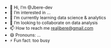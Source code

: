 - 👋 Hi, I’m @Jbere-dev
- 👀 I’m interested in ...
- 🌱 I’m currently learning data science & analytics
- 💞️ I’m looking to collaborate on data analysis
- 📫 How to reach me realjbere@gmail.com
- 😄 Pronouns: ...
- ⚡ Fun fact: too busy

<!---
Jbere-dev/Jbere-dev is a ✨ special ✨ repository because its `README.md` (this file) appears on your GitHub profile.
You can click the Preview link to take a look at your changes.
--->
